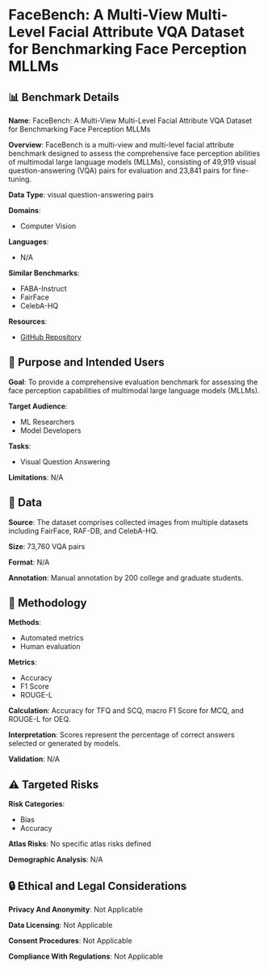# FaceBench: A Multi-View Multi-Level Facial Attribute VQA Dataset for Benchmarking Face Perception MLLMs

## 📊 Benchmark Details

**Name**: FaceBench: A Multi-View Multi-Level Facial Attribute VQA Dataset for Benchmarking Face Perception MLLMs

**Overview**: FaceBench is a multi-view and multi-level facial attribute benchmark designed to assess the comprehensive face perception abilities of multimodal large language models (MLLMs), consisting of 49,919 visual question-answering (VQA) pairs for evaluation and 23,841 pairs for fine-tuning.

**Data Type**: visual question-answering pairs

**Domains**:
- Computer Vision

**Languages**:
- N/A

**Similar Benchmarks**:
- FABA-Instruct
- FairFace
- CelebA-HQ

**Resources**:
- [GitHub Repository](https://github.com/CVI-SZU/FaceBench)

## 🎯 Purpose and Intended Users

**Goal**: To provide a comprehensive evaluation benchmark for assessing the face perception capabilities of multimodal large language models (MLLMs).

**Target Audience**:
- ML Researchers
- Model Developers

**Tasks**:
- Visual Question Answering

**Limitations**: N/A

## 💾 Data

**Source**: The dataset comprises collected images from multiple datasets including FairFace, RAF-DB, and CelebA-HQ.

**Size**: 73,760 VQA pairs

**Format**: N/A

**Annotation**: Manual annotation by 200 college and graduate students.

## 🔬 Methodology

**Methods**:
- Automated metrics
- Human evaluation

**Metrics**:
- Accuracy
- F1 Score
- ROUGE-L

**Calculation**: Accuracy for TFQ and SCQ, macro F1 Score for MCQ, and ROUGE-L for OEQ.

**Interpretation**: Scores represent the percentage of correct answers selected or generated by models.

**Validation**: N/A

## ⚠️ Targeted Risks

**Risk Categories**:
- Bias
- Accuracy

**Atlas Risks**:
No specific atlas risks defined

**Demographic Analysis**: N/A

## 🔒 Ethical and Legal Considerations

**Privacy And Anonymity**: Not Applicable

**Data Licensing**: Not Applicable

**Consent Procedures**: Not Applicable

**Compliance With Regulations**: Not Applicable
